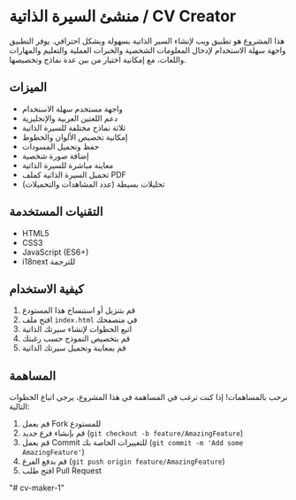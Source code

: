 # منشئ السيرة الذاتية / CV Creator

هذا المشروع هو تطبيق ويب لإنشاء السير الذاتية بسهولة وبشكل احترافي. يوفر التطبيق واجهة سهلة الاستخدام لإدخال المعلومات الشخصية والخبرات العملية والتعليم والمهارات واللغات، مع إمكانية اختيار من بين عدة نماذج وتخصيصها.

## الميزات

- واجهة مستخدم سهلة الاستخدام
- دعم اللغتين العربية والإنجليزية
- ثلاثة نماذج مختلفة للسيرة الذاتية
- إمكانية تخصيص الألوان والخطوط
- حفظ وتحميل المسودات
- إضافة صورة شخصية
- معاينة مباشرة للسيرة الذاتية
- تحميل السيرة الذاتية كملف PDF
- تحليلات بسيطة (عدد المشاهدات والتحميلات)

## التقنيات المستخدمة

- HTML5
- CSS3
- JavaScript (ES6+)
- i18next للترجمة

## كيفية الاستخدام

1. قم بتنزيل أو استنساخ هذا المستودع
2. افتح ملف `index.html` في متصفحك
3. اتبع الخطوات لإنشاء سيرتك الذاتية
4. قم بتخصيص النموذج حسب رغبتك
5. قم بمعاينة وتحميل سيرتك الذاتية

## المساهمة

نرحب بالمساهمات! إذا كنت ترغب في المساهمة في هذا المشروع، يرجى اتباع الخطوات التالية:

1. قم بعمل Fork للمستودع
2. قم بإنشاء فرع جديد (`git checkout -b feature/AmazingFeature`)
3. قم بعمل Commit للتغييرات الخاصة بك (`git commit -m 'Add some AmazingFeature'`)
4. قم بدفع الفرع (`git push origin feature/AmazingFeature`)
5. افتح طلب Pull Request


"# cv-maker-1" 
